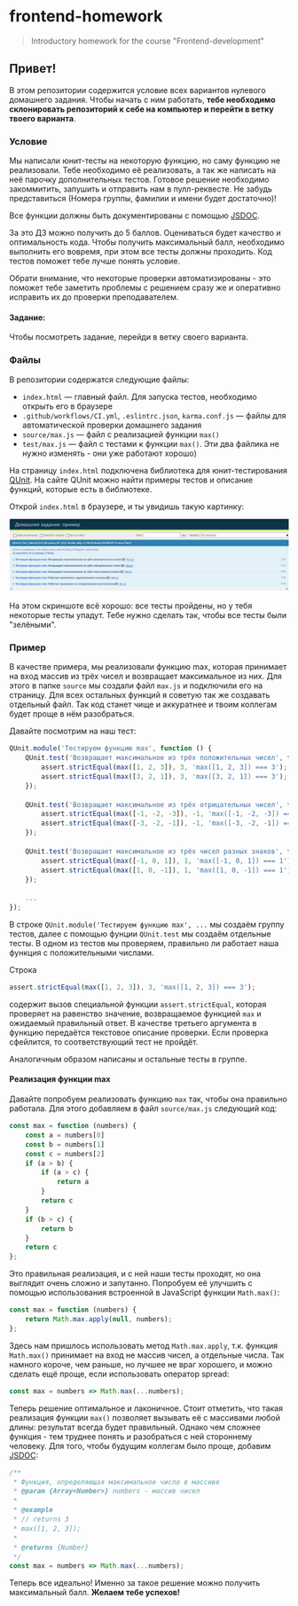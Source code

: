 # frontend-homework
> Introductory homework for the course "Frontend-development"

## Привет!

В этом репозитории содержится условие всех вариантов нулевого домашнего задания. Чтобы начать с ним работать, **тебе необходимо склонировать репозиторий к себе на компьютер и перейти в ветку твоего варианта**.

### Условие
Мы написали юнит-тесты на некоторую функцию, но саму функцию не реализовали. Тебе необходимо её реализовать, а так же написать на неё парочку дополнительных тестов. Готовое решение необходимо закоммитить, запушить и отправить нам в пулл-реквесте. Не забудь представиться (Номера группы, фамилии и имени будет достаточно)!

Все функции должны быть документированы с помощью [JSDOC](https://jsdoc.app/).

За это ДЗ можно получить до 5 баллов. Оцениваться будет качество и оптимальность кода. Чтобы получить максимальный балл, необходимо выполнить его вовремя, при этом все тесты должны проходить. Код тестов поможет тебе лучше понять условие.

Обрати внимание, что некоторые проверки автоматизированы - это поможет тебе заметить проблемы с решением сразу же и оперативно исправить их до проверки преподавателем.

#### Задание:

Чтобы посмотреть задание, перейди в ветку своего варианта.

### Файлы
В репозитории содержатся следующие файлы:

- `index.html` &mdash; главный файл. Для запуска тестов, необходимо открыть его в браузере
- `.github/workflows/CI.yml`, `.eslintrc.json`, `karma.conf.js` &mdash; файлы для автоматической проверки домашнего задания
- `source/max.js` &mdash; файл с реализацией функции `max()`
- `test/max.js` &mdash; файл с тестами к функции `max()`. Эти два файлика не нужно изменять - они уже работают хорошо)

На страницу `index.html` подключена библиотека для юнит-тестирования [QUnit](https://qunitjs.com/). На сайте QUnit можно найти примеры тестов и описание функций, которые есть в библиотеке.

Открой `index.html` в браузере, и ты увидишь такую картинку:

![screenshot.png](screenshot.png)

На этом скриншоте всё хорошо: все тесты пройдены, но у тебя некоторые тесты упадут. Тебе нужно сделать так, чтобы все тесты были "зелёными".

### Пример
В качестве примера, мы реализовали функцию max, которая принимает на вход массив из трёх чисел и возвращает максимальное из них. Для этого в папке `source` мы создали файл `max.js` и подключили его на страницу. Для всех остальных функций я советую так же создавать отдельный файл. Так код станет чище и аккуратнее и твоим коллегам будет проще в нём разобраться.

Давайте посмотрим на наш тест:
```javascript
QUnit.module('Тестируем функцию max', function () {
    QUnit.test('Возвращает максимальное из трёх положительных чисел', function (assert) {
        assert.strictEqual(max([1, 2, 3]), 3, 'max([1, 2, 3]) === 3');
        assert.strictEqual(max([3, 2, 1]), 3, 'max([3, 2, 1]) === 3');
    });

    QUnit.test('Возвращает максимальное из трёх отрицательных чисел', function (assert) {
        assert.strictEqual(max([-1, -2, -3]), -1, 'max([-1, -2, -3]) === -1');
        assert.strictEqual(max([-3, -2, -1]), -1, 'max([-3, -2, -1]) === -1');
    });

    QUnit.test('Возвращает максимальное из трёх чисел разных знаков', function (assert) {
        assert.strictEqual(max([-1, 0, 1]), 1, 'max([-1, 0, 1]) === 1');
        assert.strictEqual(max([1, 0, -1]), 1, 'max([1, 0, -1]) === 1');
    });
    
    ...
});
```

В строке `QUnit.module('Тестируем функцию max', ...` мы создаём группу тестов, далее с помощью фунции `QUnit.test` мы создаём отдельные тесты. В одном из тестов мы проверяем, правильно ли работает наша функция с положительными числами.

Строка
```javascript
assert.strictEqual(max([1, 2, 3]), 3, 'max([1, 2, 3]) === 3');
```

содержит вызов специальной функции `assert.strictEqual`, которая проверяет на равенство значение, возвращаемое функцией `max` и ожидаемый правильный ответ. В качестве третьего аргумента в функцию передаётся текстовое описание проверки. Если проверка сфейлится, то соответствующий тест не пройдёт.

Аналогичным образом написаны и остальные тесты в группе.

#### Реализация функции max
Давайте попробуем реализовать функцию `max` так, чтобы она правильно работала. Для этого добавляем в файл `source/max.js` следующий код:

```javascript
const max = function (numbers) {
    const a = numbers[0]
    const b = numbers[1]
    const c = numbers[2]
    if (a > b) {
        if (a > c) {
            return a
        }
        return c
    }
    if (b > c) {
        return b
    }
    return c
};
```

Это правильная реализация, и с ней наши тесты проходят, но она выглядит очень сложно и запутанно. Попробуем её улучшить с помощью использования встроенной в JavaScript функции `Math.max()`:

```javascript
const max = function (numbers) {
    return Math.max.apply(null, numbers);
};
```

Здесь нам пришлось использовать метод `Math.max.apply`, т.к. функция `Math.max()` принимает на вход не массив чисел, а отдельные числа. Так намного короче, чем раньше, но лучшее не враг хорошего, и можно сделать ещё проще, если использовать оператор spread:

```javascript
const max = numbers => Math.max(...numbers);
```

Теперь решение оптимальное и лаконичное. Стоит отметить, что такая реализация функции `max()` позволяет вызывать её с массивами любой длины: результат всегда будет правильный. Однако чем сложнее функция - тем труднее понять и разобраться с ней стороннему человеку. Для того, чтобы будущим коллегам было проще, добавим [JSDOC](https://jsdoc.app/):

```javascript
/**
 * Функция, определяющая максимальное число в массиве
 * @param {Array<Number>} numbers - массив чисел
 * 
 * @example
 * // returns 3
 * max([1, 2, 3]);
 * 
 * @returns {Number}
 */
const max = numbers => Math.max(...numbers);
```

Теперь все идеально! Именно за такое решение можно получить максимальный балл.
**Желаем тебе успехов!**
#
